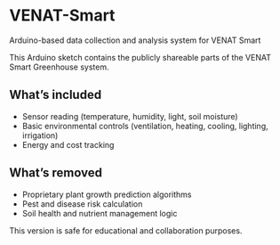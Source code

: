 # VENAT-Smart
Arduino-based data collection and analysis system for VENAT Smart

This Arduino sketch contains the publicly shareable parts of the VENAT Smart Greenhouse system.

## What’s included
- Sensor reading (temperature, humidity, light, soil moisture)
- Basic environmental controls (ventilation, heating, cooling, lighting, irrigation)
- Energy and cost tracking

## What’s removed
- Proprietary plant growth prediction algorithms
- Pest and disease risk calculation
- Soil health and nutrient management logic

This version is safe for educational and collaboration purposes.
